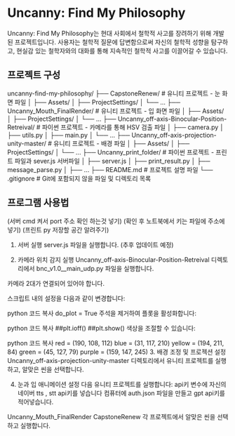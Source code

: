 # Uncanny: Find My Philosophy

Uncanny: Find My Philosophy는 현대 사회에서 철학적 사고를 장려하기 위해 개발된 프로젝트입니다. 사용자는 철학적 질문에 답변함으로써 자신의 철학적 성향을 탐구하고, 현실감 있는 철학자와의 대화를 통해 지속적인 철학적 사고를 이끌어갈 수 있습니다.

## 프로젝트 구성

uncanny-find-my-philosophy/
├── CapstoneRenew/ # 유니티 프로젝트 - 눈 화면 파일
│ ├── Assets/
│ ├── ProjectSettings/
│ └── ...
├── Uncanny_Mouth_FinalRender/ # 유니티 프로젝트 - 입 화면 파일
│ ├── Assets/
│ ├── ProjectSettings/
│ └── ...
├── Uncanny_off-axis-Binocular-Position-Retreival/ # 파이썬 프로젝트 - 카메라를 통해 HSV 검출 파일
│ ├── camera.py
│ ├── utils.py
│ ├── main.py
│ └── ...
├── Uncanny_off-axis-projection-unity-master/ # 유니티 프로젝트 - 배경 파일
│ ├── Assets/
│ ├── ProjectSettings/
│ └── ...
├── Uncanny_print_folder/ # 파이썬 프로젝트 - 프린트 파일과 sever.js 서버파일
│ ├── server.js
│ ├── print_result.py
│ ├── message_parse.py
│ ├── ...
├── README.md # 프로젝트 설명 파일
└── .gitignore # Git에 포함되지 않을 파일 및 디렉토리 목록

## 프로그램 사용법
(서버 cmd 켜서 port 주소 확인 하는것 넣기)
(확인 후 노트북에서 키는 파일에 주소에 넣기)
(프린트 py 저장할 공간 알려주기)
1. 서버 실행
server.js 파일을 실행합니다. (추후 업데이트 예정)

2. 카메라 위치 감지 실행
Uncanny_off-axis-Binocular-Position-Retreival 디렉토리에서 bnc_v1.0__main_udp.py 파일을 실행합니다.

카메라 2대가 연결되어 있어야 합니다.

스크립트 내의 설정을 다음과 같이 변경합니다:

python
코드 복사
do_plot = True
주석을 제거하여 플롯을 활성화합니다:

python
코드 복사
##plt.ioff()
##plt.show()
색상을 조절할 수 있습니다:

python
코드 복사
red = (190, 108, 112)
blue = (31, 117, 210)
yellow = (194, 211, 84)
green = (45, 127, 79)
purple = (159, 147, 245)
3. 배경 조정 및 프로젝션 설정
Uncanny_off-axis-projection-unity-master 디렉토리에서 유니티 프로젝트를 실행하고, 알맞은 씬을 선택합니다.

4. 눈과 입 애니메이션 설정
다음 유니티 프로젝트를 실행합니다:
api키 변수에 자신의 네이버 tts , stt api키를 넣습니다
컴퓨터에 auth.json 파일을 만들고 gpt api키를 적어넣습니다.

Uncanny_Mouth_FinalRender
CapstoneRenew
각 프로젝트에서 알맞은 씬을 선택하고 실행합니다.
